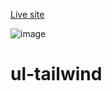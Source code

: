 [Live site](https://github.com/genin6382/Responsive-ul-tailwind/assets/100513712/edc85af4-2461-4b61-a6b7-d27bcd96658f)[](genin6382/Responsive-Ui--tailwind)

![image](https://github.com/genin6382/Responsive-ul-tailwind/assets/100513712/9621fc07-c7f1-4835-b881-3257705748a7)





# ul-tailwind
